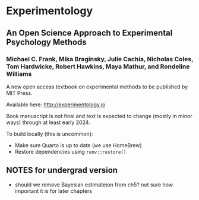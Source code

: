 # Experimentology
## An Open Science Approach to Experimental Psychology Methods
### Michael C. Frank, Mika Braginsky, Julie Cachia, Nicholas Coles, Tom Hardwicke, Robert Hawkins, Maya Mathur, and Rondeline Williams

A new open access textbook on experimental methods to be published by MIT Press. 

Available here: http://experimentology.io

Book manuscript is not final and text is expected to change (mostly in minor ways) through at least early 2024. 

To build locally (this is uncommon):
* Make sure Quarto is up to date (we use HomeBrew)
* Restore dependencies using `renv::restore()`

## NOTES for undergrad version

- should we remove Bayesian estimateion from ch5?  not sure how important it is for later chapters

